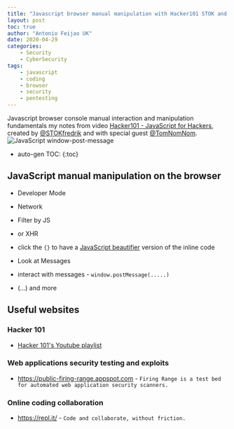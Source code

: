 ```yaml
---
title: "Javascript browser manual manipulation with Hacker101 STOK and TomNomNom"
layout: post
toc: true
author: "Antonio Feijao UK"
date: 2020-04-29
categories:
    - Security
    - CyberSecurity
tags:
    - javascript
    - coding
    - browser
    - security
    - pentesting
---
```


Javascript browser console manual interaction and manipulation fundamentals my notes from video [Hacker101 - JavaScript for Hackers](https://youtu.be/FTeE3OrTNoA), created by [@STOKfredrik](https://twitter.com/STOKfredrik) and with special guest [@TomNomNom](https://twitter.com/TomNomNom). ![JavaScript window-post-message](/images/JavaScript-window-post-message.png)

* auto-gen TOC:
{:toc}

## JavaScript manual manipulation on the browser

- Developer Mode

- Network

- Filter by JS

- or XHR

- click the `{}` to have a [JavaScript beautifier](https://beautifier.io/) version of the inline code

- Look at Messages

- interact with messages - `window.postMessage(.....)`

- (...) and more


## Useful websites

### Hacker 101

- [Hacker 101's Youtube playlist](https://www.youtube.com/watch?v=zPYfT9azdK8&list=PLxhvVyxYRviZd1oEA9nmnilY3PhVrt4nj)

### Web applications security testing and exploits

- <https://public-firing-range.appspot.com> - `Firing Range is a test bed for automated web application security scanners.`

### Online coding collaboration

- <https://repl.it/> - `Code and collaborate, without friction.`
